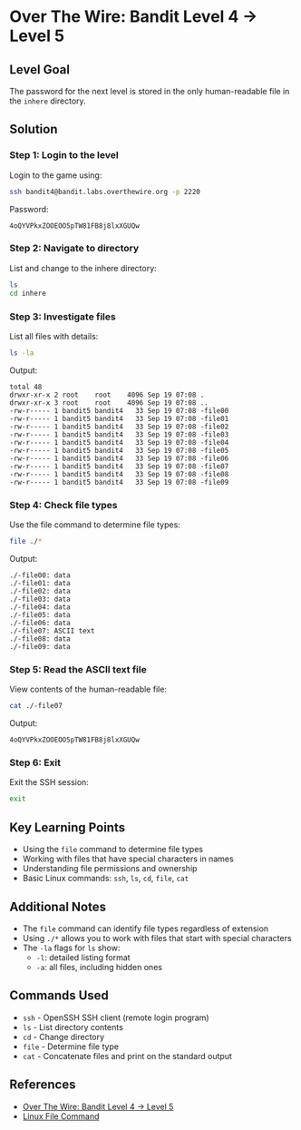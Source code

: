 # Over The Wire: Bandit Level 4 → Level 5

## Level Goal

The password for the next level is stored in the only human-readable file in the `inhere` directory.

## Solution

### Step 1: Login to the level
Login to the game using:
```bash
ssh bandit4@bandit.labs.overthewire.org -p 2220
```

Password:
```
4oQYVPkxZOOEOO5pTW81FB8j8lxXGUQw
```

### Step 2: Navigate to directory
List and change to the inhere directory:
```bash
ls
cd inhere
```

### Step 3: Investigate files
List all files with details:
```bash
ls -la
```

Output:
```
total 48
drwxr-xr-x 2 root    root    4096 Sep 19 07:08 .
drwxr-xr-x 3 root    root    4096 Sep 19 07:08 ..
-rw-r----- 1 bandit5 bandit4   33 Sep 19 07:08 -file00
-rw-r----- 1 bandit5 bandit4   33 Sep 19 07:08 -file01
-rw-r----- 1 bandit5 bandit4   33 Sep 19 07:08 -file02
-rw-r----- 1 bandit5 bandit4   33 Sep 19 07:08 -file03
-rw-r----- 1 bandit5 bandit4   33 Sep 19 07:08 -file04
-rw-r----- 1 bandit5 bandit4   33 Sep 19 07:08 -file05
-rw-r----- 1 bandit5 bandit4   33 Sep 19 07:08 -file06
-rw-r----- 1 bandit5 bandit4   33 Sep 19 07:08 -file07
-rw-r----- 1 bandit5 bandit4   33 Sep 19 07:08 -file08
-rw-r----- 1 bandit5 bandit4   33 Sep 19 07:08 -file09
```

### Step 4: Check file types
Use the file command to determine file types:
```bash
file ./*
```

Output:
```
./-file00: data
./-file01: data
./-file02: data
./-file03: data
./-file04: data
./-file05: data
./-file06: data
./-file07: ASCII text
./-file08: data
./-file09: data
```

### Step 5: Read the ASCII text file
View contents of the human-readable file:
```bash
cat ./-file07
```

Output:
```
4oQYVPkxZOOEOO5pTW81FB8j8lxXGUQw
```

### Step 6: Exit
Exit the SSH session:
```bash
exit
```

## Key Learning Points

* Using the `file` command to determine file types
* Working with files that have special characters in names
* Understanding file permissions and ownership
* Basic Linux commands: `ssh`, `ls`, `cd`, `file`, `cat`

## Additional Notes

* The `file` command can identify file types regardless of extension
* Using `./*` allows you to work with files that start with special characters
* The `-la` flags for `ls` show:
  * `-l`: detailed listing format
  * `-a`: all files, including hidden ones

## Commands Used
* `ssh` - OpenSSH SSH client (remote login program)
* `ls` - List directory contents
* `cd` - Change directory
* `file` - Determine file type
* `cat` - Concatenate files and print on the standard output

## References
* [Over The Wire: Bandit Level 4 → Level 5](https://overthewire.org/wargames/bandit/bandit5.html)
* [Linux File Command](https://man7.org/linux/man-pages/man1/file.1.html)
